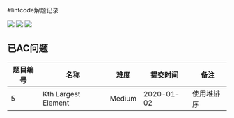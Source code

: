 #lintcode解题记录

![](https://img.shields.io/badge/5-Easy-green.svg)
![](https://img.shields.io/badge/5-Medium-yellow.svg)
![](https://img.shields.io/badge/0-Hard-red.svg)


## 已AC问题

| 题目编号 | 名称 | 难度 | 提交时间 | 备注 |
| ------ | ------ | ------ |------ |------ |
| 5 |  Kth Largest Element | Medium | 2020-01-02 | 使用堆排序 |
